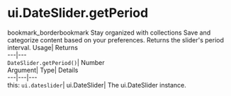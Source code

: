  
#  ui.DateSlider.getPeriod 
bookmark_borderbookmark Stay organized with collections  Save and categorize content based on your preferences. 
Returns the slider's period interval. 
Usage| Returns  
---|---  
`DateSlider.getPeriod()`| Number  
Argument| Type| Details  
---|---|---  
this: `ui.dateslider`| ui.DateSlider| The ui.DateSlider instance.  
